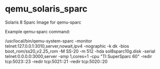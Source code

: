 # qemu_solaris_sparc
Solaris 8 Sparc Image for qemu-sparc

Example qemu-sparc command:

/usr/local/bin/qemu-system-sparc -monitor telnet:127.0.0.1:3010,server,nowait,ipv4  -nographic -k dk -bios boot_rom/ss20_v2.25_rom -M SS-20 -m 512 -hda sol8sparc10g.disk  -serial telnet:0.0.0.0:3000,server -smp 1,cores=1 -cpu "TI SuperSparc 60" -redir tcp:5023::23 -redir tcp:5021::21 -redir tcp:5020::20

